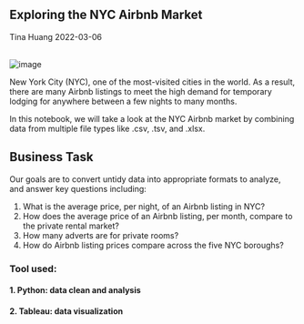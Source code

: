 ## Exploring the NYC Airbnb Market </br>
Tina Huang 2022-03-06 
</br>
</br>

![image](https://user-images.githubusercontent.com/61902789/157248892-ebab5035-042d-4671-8f94-4c38145f7b37.png)

 New York City (NYC), one of the most-visited cities in the world. As a result, there are many Airbnb listings to meet the high demand 
 for temporary lodging for anywhere between a few nights to many months. 
 
 In this notebook, we will take a look at the NYC Airbnb market by combining data from multiple file types like .csv, .tsv, and .xlsx.


## **Business Task**

Our goals are to convert untidy data into appropriate formats to analyze, and answer key questions including:

1. What is the average price, per night, of an Airbnb listing in NYC?
2. How does the average price of an Airbnb listing, per month, compare to the private rental market?
3. How many adverts are for private rooms?
4. How do Airbnb listing prices compare across the five NYC boroughs?

### Tool used:
#### 1. Python: data clean and analysis 
#### 2. Tableau: data visualization
